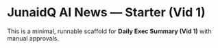 # JunaidQ AI News — Starter (Vid 1)

This is a minimal, runnable scaffold for **Daily Exec Summary (Vid 1)** with manual approvals.
